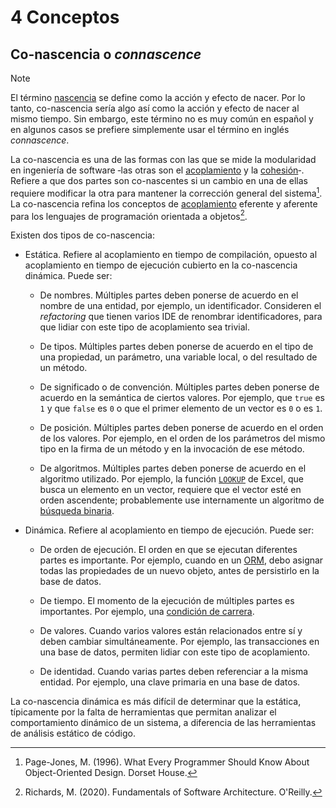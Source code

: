 # 4 Conceptos

## Co-nascencia o *connascence*

> [!NOTE]
> El término [nascencia](https://dle.rae.es/nascencia?m=form) se define como la
> acción y efecto de nacer. Por lo tanto, co-nascencia sería algo así como la
> acción y efecto de nacer al mismo tiempo. Sin embargo, este término no es muy
> común en español y en algunos casos se prefiere simplemente usar el término en
> inglés *connascence*.

La co-nascencia es una de las formas con las que se mide la modularidad en
ingeniería de software ‑las otras son el [acoplamiento](./4_Acoplamiento.md) y
la [cohesión](./4_Cohesion.md)‑. Refiere a que dos partes son co-nascentes si
un cambio en una de ellas requiere modificar la otra para mantener la
corrección general del sistema[^1]. La co-nascencia refina los conceptos de
[acoplamiento](./4_Acoplamiento.md) eferente y aferente para los lenguajes de
programación orientada a objetos[^2].

Existen dos tipos de co-nascencia:

* Estática. Refiere al acoplamiento en tiempo de compilación, opuesto al
  acoplamiento en tiempo de ejecución cubierto en la co-nascencia dinámica.
  Puede ser:

  * De nombres. Múltiples partes deben ponerse de acuerdo en el nombre de una
    entidad, por ejemplo, un identificador. Consideren el *refactoring* que
    tienen varios IDE de renombrar identificadores, para que lidiar con este
    tipo de acoplamiento sea trivial.

  * De tipos. Múltiples partes deben ponerse de acuerdo en el tipo de una
    propiedad, un parámetro, una variable local, o del resultado de un método.

  * De significado o de convención. Múltiples partes deben ponerse de acuerdo en
    la semántica de ciertos valores. Por ejemplo, que `true` es `1` y que `false`
    es `0` o que el primer elemento de un vector es `0` o es `1`.

  * De posición. Múltiples partes deben ponerse de acuerdo en el orden de los
    valores. Por ejemplo, en el orden de los parámetros del mismo tipo en la
    firma de un método y en la invocación de ese método.

  * De algoritmos. Múltiples partes deben ponerse de acuerdo en el algoritmo
    utilizado. Por ejemplo, la función [`LOOKUP`](https://support.microsoft.com/en-us/office/lookup-function-446d94af-663b-451d-8251-369d5e3864cb)
    de Excel, que busca un elemento en un vector, requiere que el vector esté
    en orden ascendente; probablemente use internamente un algoritmo de
    [búsqueda binaria](https://en.wikipedia.org/wiki/Binary_search_algorithm).

* Dinámica. Refiere al acoplamiento en tiempo de ejecución. Puede ser:

  * De orden de ejecución. El orden en que se ejecutan diferentes partes es
    importante. Por ejemplo, cuando en un
    [ORM](https://en.wikipedia.org/wiki/Object–relational_mapping), debo asignar
    todas las propiedades de un nuevo objeto, antes de persistirlo en la base de
    datos.

  * De tiempo. El momento de la ejecución de múltiples partes es importantes.
    Por ejemplo, una [condición de carrera](https://en.wikipedia.org/wiki/Race_condition).

  * De valores. Cuando varios valores están relacionados entre sí y deben
    cambiar simultáneamente. Por ejemplo, las transacciones en una base de
    datos, permiten lidiar con este tipo de acoplamiento.

  * De identidad. Cuando varias partes deben referenciar a la misma entidad. Por
    ejemplo, una clave primaria en una base de datos.

La co-nascencia dinámica es más difícil de determinar que la estática,
típicamente por la falta de herramientas que permitan analizar el comportamiento
dinámico de un sistema, a diferencia de las herramientas de análisis estático de
código.

[^1]: Page-Jones, M. (1996). What Every Programmer Should Know About
    Object-Oriented Design. Dorset House.
[^2]: Richards, M. (2020). Fundamentals of Software Architecture. O'Reilly.
